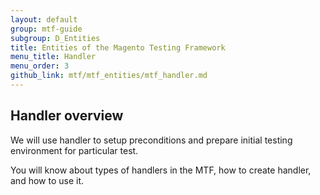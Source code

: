 ```yaml
---
layout: default
group: mtf-guide
subgroup: D_Entities
title: Entities of the Magento Testing Framework
menu_title: Handler
menu_order: 3
github_link: mtf/mtf_entities/mtf_handler.md
---
```


<h2 id=`mtf_handler_overview`>Handler overview</h2>

We will use handler to setup preconditions and prepare initial testing environment for particular test.

You will know about types of handlers in the MTF, how to create handler, and how to use it.